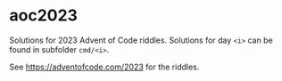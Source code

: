 # aoc2023

Solutions for 2023 Advent of Code riddles. Solutions for day `<i>` can be found in subfolder `cmd/<i>`.

See https://adventofcode.com/2023 for the riddles.
